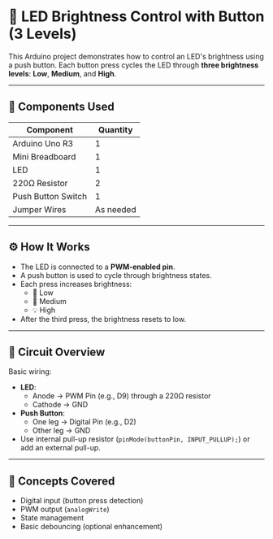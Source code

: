 # 🔆 LED Brightness Control with Button (3 Levels)

This Arduino project demonstrates how to control an LED's brightness using a push button. Each button press cycles the LED through **three brightness levels**: **Low**, **Medium**, and **High**.

---

## 🧰 Components Used

| Component            | Quantity |
|----------------------|----------|
| Arduino Uno R3       | 1        |
| Mini Breadboard      | 1        |
| LED                  | 1        |
| 220Ω Resistor        | 2        |
| Push Button Switch   | 1        |
| Jumper Wires         | As needed|

---

## ⚙️ How It Works

- The LED is connected to a **PWM-enabled pin**.
- A push button is used to cycle through brightness states.
- Each press increases brightness:
  - 🔅 Low
  - 🔆 Medium
  - 💡 High
- After the third press, the brightness resets to low.

---

## 🔌 Circuit Overview

Basic wiring:
- **LED**:
  - Anode → PWM Pin (e.g., D9) through a 220Ω resistor
  - Cathode → GND
- **Push Button**:
  - One leg → Digital Pin (e.g., D2)
  - Other leg → GND
- Use internal pull-up resistor (`pinMode(buttonPin, INPUT_PULLUP);`) or add an external pull-up.

---

## 🧠 Concepts Covered

- Digital input (button press detection)
- PWM output (`analogWrite`)
- State management
- Basic debouncing (optional enhancement)
